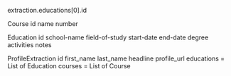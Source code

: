 

extraction.educations[0].id

Course
    id
    name
    number

Education
    id
    school-name
    field-of-study
    start-date
    end-date
    degree
    activities
    notes 

ProfileExtraction
    id
    first_name
    last_name
    headline
    profile_url
    educations = List of Education 
    courses    = List of Course
